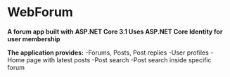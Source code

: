 # WebForum

**A forum app built with ASP.NET Core 3.1 Uses ASP.NET Core Identity for user membership**

**The application provides:**
-Forums, Posts, Post replies
-User profiles
-Home page with latest posts
-Post search
-Post search inside specific forum

